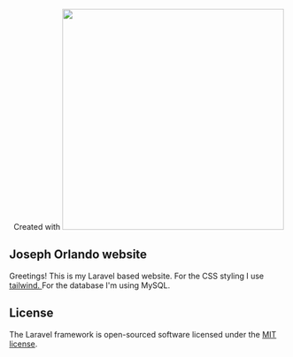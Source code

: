<p align="center">Created with <a href="https://laravel.com" target="_blank"><img src="https://raw.githubusercontent.com/laravel/art/master/logo-lockup/5%20SVG/2%20CMYK/1%20Full%20Color/laravel-logolockup-cmyk-red.svg" width="400"></a></p>

</p>

## Joseph Orlando website 
<p>
Greetings! This is my Laravel based website. For the CSS styling I use <a href="https://tailwindcss.com" target="blank"> tailwind. </a> 
For the database I'm using MySQL.
</p>



## License

The Laravel framework is open-sourced software licensed under the [MIT license](https://opensource.org/licenses/MIT).
